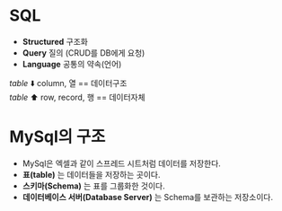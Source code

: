 # SQL

- __Structured__ 구조화
- __Query__ 질의 (CRUD를 DB에게 요청)
- __Language__ 공통의 약속(언어)  

*table* ⬇️ column, 열  == 데이터구조  
*table* ⬆️ row, record, 행 == 데이터자체


# MySql의 구조

- MySql은 엑셀과 같이 스프레드 시트처럼 데이터를 저장한다.
- __표(table)__ 는 데이터들을 저장하는 곳이다.
- __스키마(Schema)__ 는 표를 그룹화한 것이다. 
- __데이터베이스 서버(Database Server)__ 는 Schema를 보관하는 저장소이다.


